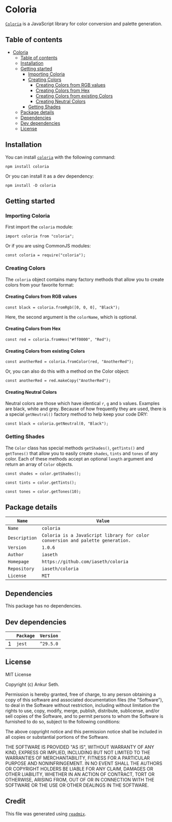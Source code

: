 
# Coloria
[`Coloria`](https://www.npmjs.com/package/coloria) is a JavaScript library for color conversion and palette generation.


## Table of contents
* [Coloria](#coloria)
    * [Table of contents](#table-of-contents)
    * [Installation](#installation)
    * [Getting started](#getting-started)
        * [Importing Coloria](#importing-coloria)
        * [Creating Colors](#creating-colors)
            * [Creating Colors from RGB values](#creating-colors-from-rgb-values)
            * [Creating Colors from Hex](#creating-colors-from-hex)
            * [Creating Colors from existing Colors](#creating-colors-from-existing-colors)
            * [Creating Neutral Colors](#creating-neutral-colors)
        * [Getting Shades](#getting-shades)
    * [Package details](#package-details)
    * [Dependencies](#dependencies)
    * [Dev dependencies](#dev-dependencies)
    * [License](#license)


## Installation
You can install [`coloria`](https://www.npmjs.com/package/coloria) with the following command:
```
npm install coloria
```
Or you can install it as a dev dependency:
```
npm install -D coloria
```


## Getting started

### Importing Coloria
First import the `coloria` module:
```
import coloria from "coloria";
```

Or if you are using CommonJS modules:
```
const coloria = require("coloria");
```

### Creating Colors
The `coloria` object contains many factory methods that allow you to create colors from your favorite format:

#### Creating Colors from RGB values
```
const black = coloria.fromRgb([0, 0, 0], "Black");
```
Here, the second argument is the `colorName`, which is optional.

#### Creating Colors from Hex
```
const red = coloria.fromHex("#ff0000", "Red");
```

#### Creating Colors from existing Colors
```
const anotherRed = coloria.fromColor(red, "AnotherRed");
```
Or, you can also do this with a method on the Color object:
```
const anotherRed = red.makeCopy("AnotherRed");
```

#### Creating Neutral Colors
Neutral colors are those which have identical `r`, `g` and `b` values.
Examples are black, white and grey.
Because of how frequently they are used, there is a special `getNeutral()` factory method to help keep your code DRY:
```
const black = coloria.getNeutral(0, "Black");
```


### Getting Shades
The `Color` class has special methods `getShades()`, `getTints()` and `getTones()` that allow you to easily create `shades`, `tints` and `tones` of any color.
Each of these methods accept an optional `length` argument and return an array of `Color` objects.
```
const shades = color.getShades();
```
```
const tints = color.getTints();
```
```
const tones = color.getTones(10);
```



## Package details
| `Name`        | `Value`                                                                        |
| ------------- | ------------------------------------------------------------------------------ |
| `Name`        | `coloria`                                                                      |
| `Description` | `Coloria is a JavaScript library for color conversion and palette generation.` |
| `Version`     | `1.0.6`                                                                        |
| `Author`      | `iaseth`                                                                       |
| `Homepage`    | `https://github.com/iaseth/coloria`                                            |
| `Repository`  | `iaseth/coloria`                                                               |
| `License`     | `MIT`                                                                          |



## Dependencies
This package has no dependencies.


## Dev dependencies
|     | `Package`   | `Version`   |
| --- | ----------- | ----------- |
| 1   | `jest`      | `^29.5.0`   |



## License
MIT License

Copyright (c) Ankur Seth.

Permission is hereby granted, free of charge, to any person obtaining a copy
of this software and associated documentation files (the "Software"), to deal
in the Software without restriction, including without limitation the rights
to use, copy, modify, merge, publish, distribute, sublicense, and/or sell
copies of the Software, and to permit persons to whom the Software is
furnished to do so, subject to the following conditions:

The above copyright notice and this permission notice shall be included in all
copies or substantial portions of the Software.

THE SOFTWARE IS PROVIDED "AS IS", WITHOUT WARRANTY OF ANY KIND, EXPRESS OR
IMPLIED, INCLUDING BUT NOT LIMITED TO THE WARRANTIES OF MERCHANTABILITY,
FITNESS FOR A PARTICULAR PURPOSE AND NONINFRINGEMENT. IN NO EVENT SHALL THE
AUTHORS OR COPYRIGHT HOLDERS BE LIABLE FOR ANY CLAIM, DAMAGES OR OTHER
LIABILITY, WHETHER IN AN ACTION OF CONTRACT, TORT OR OTHERWISE, ARISING FROM,
OUT OF OR IN CONNECTION WITH THE SOFTWARE OR THE USE OR OTHER DEALINGS IN THE
SOFTWARE.


## Credit

This file was generated using [`readmix`](https://github.com/iaseth/readmix).


